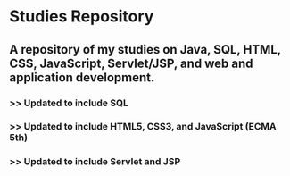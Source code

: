 # Studies Repository

## A repository of my studies on Java, SQL, HTML, CSS, JavaScript, Servlet/JSP, and web and application development.

###   >>   Updated to include SQL

###   >>   Updated to include HTML5, CSS3, and JavaScript (ECMA 5th)

###   >>   Updated to include Servlet and JSP